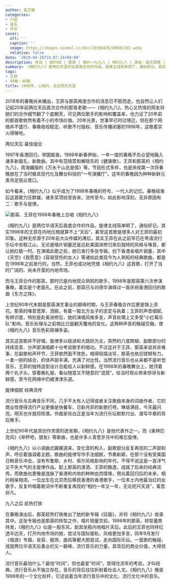 ```yaml
---
author: 高艺璇
categories:
- 介绍
- 音乐
- 评论
cover:
  alt: ''
  caption: ''
  image: https://images.soomal.cc/doc/20190426/00081392.webp
  relative: false
date: '2019-04-26T15:07:24+08:00'
description: 肖白 | 相约98 | 那英 | 相约一九九八 | 相约九八 | 源自：音乐周报 | 版权：转载 |  平均/总评分：10.00/10
summary: 《相约九八》是两位华语天后首度合作的作品，旋律主线简单明了，通俗好记。其实1998年的王菲在内地压根就算不上“天后”，甚至这首歌是很多人对王菲的最初印象。这种无奈源于20年前大众传媒的滞后，其实王菲在此之前早已在粤语流行乐坛中坐稳江山……
tags:
- 王菲
- 40载・40歌
title: 1998年，心相约，无论咫尺天涯
---
```


2018年的春晚尚未播出，王菲与那英再度合作的消息已不胫而走，也自然让人们记起20年前两位天后首次合作的那首老歌――《相约九八》。热心又热情的网友将她们的合作细节翻了个底朝天，可见两位歌手的影响和覆盖率，也力证了20年前的那首歌依然有着不小的市场价值。20年光景，世事早已时过境迁。但在那个网络并不盛行、春晚收视稳定、听歌不付版权、音乐传播闭塞的1998年，这歌着实火得够呛。

两位天后 最佳组合

1997年香港回归，举国振奋。1998年新春伊始，一年一度的春晚不负众望地融入诸多新面孔、新歌曲，其中有范晓萱和解晓东的《健康歌》，王菲和那英的《相约九八》，周海媚版的《万水千山总是情》等，节目形式多样，也是央视第一次将春晚放在了当时极具现代化及舞台科技的“一号演播厅”。这年的春晚因为种种新鲜元素吊足观众胃口。

如今看来，《相约九八》似乎成为了1998年春晚的符号、一代人的记忆。春晚结束后这首歌力压群雄，诸多奖项纷至沓来，流传至今。如此影响深刻，无非原因有二：歌手与旋律。

![那英、王菲在1998年春晚上合唱《相约九八》](https://images.soomal.cc/doc/20190426/00081392_01.webp)





《相约九八》是两位华语天后首度合作的作品，旋律主线简单明了，通俗好记。其实1998年的王菲在内地压根就算不上“天后”，甚至这首歌是很多人对王菲的最初印象。这种无奈源于20年前大众传媒的滞后，其实王菲在此之前早已在粤语流行乐坛中坐稳江山，无论是唱片销量还是远赴美国进修归来后独特的风格与嗓音，都让她红极一时。在演唱此歌之前，她已发行多张专辑，创下香港金唱片销量，其中《天空》《我愿意》《容易受伤的女人》等诸如此类现今为人熟知的经典歌曲，都是在1998年之前发行的。当然，王菲也成功地凭借《相约九八》这首歌，打开了当时广阔的、尚未开垦的内地市场。

而与王菲合作的那英，那时已是内地观众熟知的歌手，1998年是那英第六次参演春晚，着实是个老面孔。在此之前，那英已与刘德华演绎过一首庆祝香港回归的歌曲《东方之珠》。

上世纪90年代末期是那英演艺事业的巅峰时期，与王菲春晚合作后更是锦上添花。那英的嗓音宽厚、洒脱，有着一股北方女子的坚定与执着；王菲的声音细腻、有辨识度，特别是赴美进修后，她的演唱风格多变，声音处理上又多受“小红莓乐队”影响，音乐处理与之前相比已是翻天覆地的变化。这两种声音的触碰交融，使《相约九八》音乐色彩斑斓多姿。

其实这首歌并不好唱，旋律多以级进和大跳跃为主，突然的八度跨越、副歌部分的持续高音、分声部演唱都十分考验歌手的唱功。不过这对于王菲、那英来说并非难事，在副歌和声环节，王菲依然面不改色，唱得轻描淡写，那英也依旧铿锵有力，一柔一刚的结合，织体声部丰满，充满了对比性。当然流行音乐也从来都不是听觉音乐，王菲的独特造型设计总能给人以新鲜感。在1998年的春晚舞台上，她顶着两个丸子头，穿着晚礼服，看似随意又不随意的“混搭”，给当时观众带来惊讶与新鲜感，至今在网络中仍被津津乐道。

旋律细腻 经典流传

流行音乐与古典音乐不同，几乎不太有人记得或者关注歌曲本身的词曲作者，它的商业性使得流行产业更像是快餐车，日新月异的新歌打榜，琳琅满目，今天最闪亮，明天也许就将陨落。作曲家肖白正是当年为流行乐坛默默付出、谱写华章的背后推手。

上世纪90年代是其创作灵感的迸发期，《相约九八》是他代表作之一。而《奥林匹克风》《举杯吧，朋友》等歌曲，也是许多人青葱岁月中的难忘旋律。

《相约九八》以小调曲式娓娓道来，变化音的构入、副歌部分反复再现的二声部和声，呼应着强调着主题。歌曲的旋律写作手法细腻，节奏新颖，在那个没有受美国日韩音乐冲击，没有布鲁斯、乡村、索尔风格影响的年代，不得不说这是一首洋气又不失大气的主旋律作品，配上那英的潇洒、王菲的飘逸，成就了后来的经典流传。而歌曲也更像是连脉了香港和内地的种种血肉情愫，预兆着回归后的未来，相约相亲相浓。一位出生在北京而后移民香港的香港歌手，一位本土内地最当红的女歌手，反复吟唱着歌词中不断重复再现的“相约一年又一年，无论咫尺天涯”，寓意非凡。

九八之后 趁热打铁

在春晚演出后，那英趁热打铁推出了她的新专辑《征服》，并将《相约九八》收录其中。这张专辑也是那英的转型之作，唱片销量空前。1998年的那英，转型蓄势待发，《相约九八》似是一股东风，助其坐稳内地唱片天后。此后的王菲也同样红透半边天，打开内地市场的她，尝试与国际接轨，风格更加多变，同年9月发行《唱游》专辑，妆容、服饰、曲风等都大胆尝试，走向国际乐坛。一首歌的触碰，成就两位华语天后事业的又一巅峰，流行音乐的力量，其背后的商业价值，大得惊人。

流行音乐最怕什么？最怕“时间”，但也最爱“时间”。禁得住流年的考验，才叫经典。流行音乐从不独立存在，音乐的背后往往折射着社会人文。《相约九八》像是1998年的一个文化标杆，它述说着当年流行音乐中的文化、流行文化中的音乐。